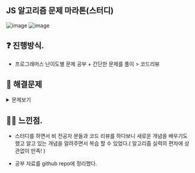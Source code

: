 ## JS 알고리즘 문제 마라톤(스터디)

![image](https://user-images.githubusercontent.com/85295433/183236868-42666b1e-e6b2-4416-a3c4-57db929a40ad.png)
![image](https://user-images.githubusercontent.com/85295433/183237039-49b3e2e5-5833-477d-8b32-a5ba3d048205.png)


## ❓ 진행방식.
- 프로그래머스 난이도별 문제 공부 + 간단한 문제를 풀이 > 코드리뷰

## 🚗 해결문제

<details><summary>문제보기
</summary>

- *[1. 직사각형 별찍기 /난이도: 하하](https://programmers.co.kr/learn/courses/30/lessons/12969)*
- *[2. 짝수와 홀수 /난이도: 하하](https://programmers.co.kr/learn/courses/30/lessons/12937)*
- *[3. 가운데 글자 가져오기 /난이도: 하](https://programmers.co.kr/learn/courses/30/lessons/12903)*
- *[4. 두 정수 사이의 합 /난이도: 하](https://programmers.co.kr/learn/courses/30/lessons/12912)*
- *[5. 문자열을 정수로 바꾸기 /난이도: 하](https://programmers.co.kr/learn/courses/30/lessons/12925)*
- *[6. 없는 숫자 더하기 /난이도: 하](https://programmers.co.kr/learn/courses/30/lessons/86051)*
- *[7. 음양 더하기 /난이도: 하](https://programmers.co.kr/learn/courses/30/lessons/76501)*
- *[8. 평균 구하기 /난이도: 하](https://programmers.co.kr/learn/courses/30/lessons/12944)*
- *[9. 핸드폰 번호 가리기 /난이도: 하](https://programmers.co.kr/learn/courses/30/lessons/12948)*
- *[10. 행렬의 덧셈 /난이도: 하](https://programmers.co.kr/learn/courses/30/lessons/12950)*
- *[11. x만큼 간격이 있는 /난이도: 하](https://programmers.co.kr/learn/courses/30/lessons/12954)*
- *[12. 부족한 금액 계산하기 /난이도: 중하](https://programmers.co.kr/learn/courses/30/lessons/82612)*
- *[13. 2016년 /난이도: 중하](https://programmers.co.kr/learn/courses/30/lessons/12901)*
- *[14. 나누어 떨어지는 숫자 배열 /난이도: 중하](https://programmers.co.kr/learn/courses/30/lessons/12910)*
- *[15. 내적 /난이도: 중하](https://programmers.co.kr/learn/courses/30/lessons/70128)*
- *[16. 문자열 내 p와 y의 개수 /난이도: 중하](https://programmers.co.kr/learn/courses/30/lessons/12916)*
- *[17. 문자열 다루기 기본 /난이도: 중하](https://programmers.co.kr/learn/courses/30/lessons/12918)*
- *[18. 서울에서 김서방 찾기 /난이도: 중하](https://programmers.co.kr/learn/courses/30/lessons/12919)*
- *[19. 수박? /난이도: 중하](https://programmers.co.kr/learn/courses/30/lessons/12922)*
- *[20. 완주하지 못한 선수 /난이도: 중하](https://programmers.co.kr/learn/courses/30/lessons/42576)*
- *[21. 이상한 문자 만들기 /난이도: 중하](https://programmers.co.kr/learn/courses/30/lessons/12930)*
- *[22. 자릿수 더하기 /난이도: 중하](https://programmers.co.kr/learn/courses/30/lessons/12931)*
- *[23. 자연수 뒤집기 /난이도: 중하](https://programmers.co.kr/learn/courses/30/lessons/12932)*
- *[24. 내림차순으로 배치하기 /난이도: 중하](https://programmers.co.kr/learn/courses/30/lessons/12933)*
- *[25. 정수 제곱근 판별 /난이도: 중하](https://programmers.co.kr/learn/courses/30/lessons/12934)*
- *[26. 제일 작은 수 제거하기 /난이도: 중하](https://programmers.co.kr/learn/courses/30/lessons/12935)*
- *[27. 콜라츠 추측 /난이도: 중하](https://programmers.co.kr/learn/courses/30/lessons/12943)*
- *[28. 하샤드 수 /난이도: 중하](https://programmers.co.kr/learn/courses/30/lessons/12947)*
  
  
  
  
  
  
</details>


## 🙋‍♀️ 느낀점.

- 스터디를 하면서 비 전공자 분들과 코드 리뷰를 하다보니 새로운 개념을 배우기도 했고 알고 있는 개념을 알려주면서 복습 할 수 있었다.( 알고리즘 실력의 편차에 상관없이 만족! )

- 공부 자료를 github repo에 정리했다.
